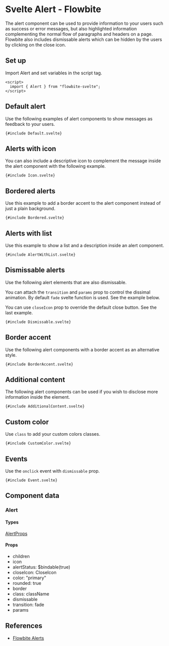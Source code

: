 # Svelte Alert - Flowbite

The alert component can be used to provide information to your users such as success or error messages, but also highlighted information complementing the normal flow of paragraphs and headers on a page. Flowbite also includes dismissable alerts which can be hidden by the users by clicking on the close icon.

## Set up

Import Alert and set variables in the script tag.

```svelte
<script>
  import { Alert } from "flowbite-svelte";
</script>
```

## Default alert

Use the following examples of alert components to show messages as feedback to your users.

```svelte
{#include Default.svelte}
```

## Alerts with icon

You can also include a descriptive icon to complement the message inside the alert component with the following example.

```svelte
{#include Icon.svelte}
```

## Bordered alerts

Use this example to add a border accent to the alert component instead of just a plain background.

```svelte
{#include Bordered.svelte}
```

## Alerts with list

Use this example to show a list and a description inside an alert component.

```svelte
{#include AlertWithList.svelte}
```

## Dismissable alerts

Use the following alert elements that are also dismissable.

You can attach the `transition` and `params` prop to control the dissimal animation. By default `fade` svelte function is used. See the example below.

You can use `closeIcon` prop to override the default close button. See the last example.

```svelte
{#include Dismissable.svelte}
```

## Border accent

Use the following alert components with a border accent as an alternative style.

```svelte
{#include BorderAccent.svelte}
```

## Additional content

The following alert components can be used if you wish to disclose more information inside the element.

```svelte
{#include AdditionalContent.svelte}
```

## Custom color

Use `class` to add your custom colors classes.

```svelte
{#include CustomColor.svelte}
```

## Events

Use the `onclick` event with `dismissable` prop.

```svelte
{#include Event.svelte}
```

## Component data

### Alert

#### Types

[AlertProps](https://github.com/themesberg/flowbite-svelte/blob/main/src/lib/types.ts#L192)

#### Props

- children
- icon
- alertStatus: $bindable(true)
- closeIcon: CloseIcon
- color: "primary"
- rounded: true
- border
- class: className
- dismissable
- transition: fade
- params

## References

- [Flowbite Alerts](https://flowbite.com/docs/components/alerts/)
